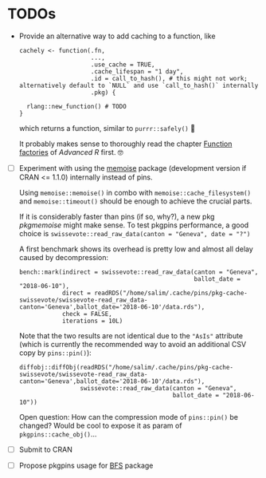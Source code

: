 # TODOs

-   Provide an alternative way to add caching to a function, like

    ``` {.r}
    cachely <- function(.fn,
                        ...,
                        .use_cache = TRUE,
                        .cache_lifespan = "1 day",
                        .id = call_to_hash(), # this might not work; alternatively default to `NULL` and use `call_to_hash()` internally
                        .pkg) {

      rlang::new_function() # TODO
    }
    ```

    which returns a function, similar to `purrr::safely()` 🥳

    It probably makes sense to thoroughly read the chapter [Function factories](https://adv-r.hadley.nz/function-factories.html) of *Advanced R* first. 🤓

-   [ ] Experiment with using the [memoise](https://github.com/r-lib/memoise) package (development version if CRAN \<= 1.1.0) internally instead of pins.

    Using `memoise::memoise()` in combo with `memoise::cache_filesystem()` and `memoise::timeout()` should be enough to achieve the crucial parts.

    If it is considerably faster than pins (if so, why?), a new pkg *pkgmemoise* might make sense. To test pkgpins performance, a good choice is
    `swissevote::read_raw_data(canton = "Geneva", date = "?")`

    A first benchmark shows its overhead is pretty low and almost all delay caused by decompression:

    ``` {.r}
    bench::mark(indirect = swissevote::read_raw_data(canton = "Geneva",
                                                     ballot_date = "2018-06-10"),
                direct = readRDS("/home/salim/.cache/pins/pkg-cache-swissevote/swissevote-read_raw_data-canton='Geneva',ballot_date='2018-06-10'/data.rds"),
                check = FALSE,
                iterations = 10L)
    ```

    Note that the two results are not identical due to the `"AsIs"` attribute (which is currently the recommended way to avoid an additional CSV copy by
    `pins::pin()`):

    ``` {.r}
    diffobj::diffObj(readRDS("/home/salim/.cache/pins/pkg-cache-swissevote/swissevote-read_raw_data-canton='Geneva',ballot_date='2018-06-10'/data.rds"),
                     swissevote::read_raw_data(canton = "Geneva",
                                               ballot_date = "2018-06-10"))
    ```

    Open question: How can the compression mode of `pins::pin()` be changed? Would be cool to expose it as param of `pkgpins::cache_obj()`...

-   [ ] Submit to CRAN

-   [ ] Propose pkgpins usage for [BFS](https://github.com/lgnbhl/BFS) package
